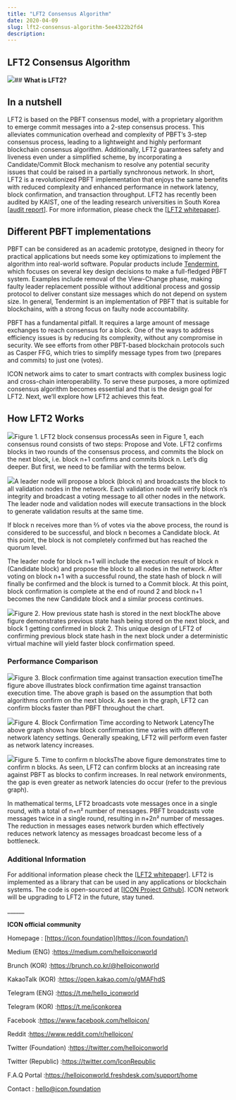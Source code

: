 ```yaml
---
title: "LFT2 Consensus Algorithm"
date: 2020-04-09
slug: lft2-consensus-algorithm-5ee4322b2fd4
description:
---
```


## **LFT2 Consensus Algorithm**

![](https://cdn-images-1.medium.com/max/800/1*zQDbBqlrqFHn2xzndRPChA.png)## **What is LFT2?**

## **In a nutshell**

LFT2 is based on the PBFT consensus model, with a proprietary algorithm to emerge commit messages into a 2-step consensus process. This alleviates communication overhead and complexity of PBFT’s 3-step consensus process, leading to a lightweight and highly performant blockchain consensus algorithm. Additionally, LFT2 guarantees safety and liveness even under a simplified scheme, by incorporating a Candidate/Commit Block mechanism to resolve any potential security issues that could be raised in a partially synchronous network. In short, LFT2 is a revolutionized PBFT implementation that enjoys the same benefits with reduced complexity and enhanced performance in network latency, block confirmation, and transaction throughput. LFT2 has recently been audited by KAIST, one of the leading research universities in South Korea [[audit report](https://arxiv.org/pdf/2004.04294.pdf)]. For more information, please check the [[LFT2 whitepaper](https://github.com/icon-project/LFT2/blob/master/Whitepaper%20-%20LFT2%20%28ENG%29.pdf)].

## **Different PBFT implementations**

PBFT can be considered as an academic prototype, designed in theory for practical applications but needs some key optimizations to implement the algorithm into real-world software. Popular products include [Tendermint](https://docs.tendermint.com/), which focuses on several key design decisions to make a full-fledged PBFT system. Examples include removal of the View-Change phase, making faulty leader replacement possible without additional process and gossip protocol to deliver constant size messages which do not depend on system size. In general, Tendermint is an implementation of PBFT that is suitable for blockchains, with a strong focus on faulty node accountability.

PBFT has a fundamental pitfall. It requires a large amount of message exchanges to reach consensus for a block. One of the ways to address efficiency issues is by reducing its complexity, without any compromise in security. We see efforts from other PBFT-based blockchain protocols such as Casper FFG, which tries to simplify message types from two (prepares and commits) to just one (votes).

ICON network aims to cater to smart contracts with complex business logic and cross-chain interoperability. To serve these purposes, a more optimized consensus algorithm becomes essential and that is the design goal for LFT2. Next, we’ll explore how LFT2 achieves this feat.

## **How LFT2 Works**

![](https://cdn-images-1.medium.com/max/800/0*DxY-xPc7KWdFY6XO)Figure 1. LFT2 block consensus processAs seen in Figure 1, each consensus round consists of two steps: Propose and Vote. LFT2 confirms blocks in two rounds of the consensus process, and commits the block on the next block, i.e. block n+1 confirms and commits block n. Let’s dig deeper. But first, we need to be familiar with the terms below.

![](https://cdn-images-1.medium.com/max/800/1*JdMql8V6Qu_yqR4dvKIPrw.png)A leader node will propose a block (block n) and broadcasts the block to all validation nodes in the network. Each validation node will verify block n’s integrity and broadcast a voting message to all other nodes in the network. The leader node and validation nodes will execute transactions in the block to generate validation results at the same time.

If block n receives more than ⅔ of votes via the above process, the round is considered to be successful, and block n becomes a Candidate block. At this point, the block is not completely confirmed but has reached the quorum level.

The leader node for block n+1 will include the execution result of block n (Candidate block) and propose the block to all nodes in the network. After voting on block n+1 with a successful round, the state hash of block n will finally be confirmed and the block is turned to a Commit block. At this point, block confirmation is complete at the end of round 2 and block n+1 becomes the new Candidate block and a similar process continues.

![](https://cdn-images-1.medium.com/max/800/0*dtYymjbSzwxrr9qV)Figure 2. How previous state hash is stored in the next blockThe above figure demonstrates previous state hash being stored on the next block, and block 1 getting confirmed in block 2. This unique design of LFT2 of confirming previous block state hash in the next block under a deterministic virtual machine will yield faster block confirmation speed.

### **Performance Comparison**

![](https://cdn-images-1.medium.com/max/800/0*frKb98yFCmGgzL7W)Figure 3. Block confirmation time against transaction execution timeThe figure above illustrates block confirmation time against transaction execution time. The above graph is based on the assumption that both algorithms confirm on the next block. As seen in the graph, LFT2 can confirm blocks faster than PBFT throughout the chart.

![](https://cdn-images-1.medium.com/max/800/0*VpkiiT0sPyrT070P)Figure 4. Block Confirmation Time according to Network LatencyThe above graph shows how block confirmation time varies with different network latency settings. Generally speaking, LFT2 will perform even faster as network latency increases.

![](https://cdn-images-1.medium.com/max/800/0*SHiKkey1hu2IbmzS)Figure 5. Time to confirm n blocksThe above figure demonstrates time to confirm n blocks. As seen, LFT2 can confirm blocks at an increasing rate against PBFT as blocks to confirm increases. In real network environments, the gap is even greater as network latencies do occur (refer to the previous graph).

In mathematical terms, LFT2 broadcasts vote messages once in a single round, with a total of n+n² number of messages. PBFT broadcasts vote messages twice in a single round, resulting in n+2n² number of messages. The reduction in messages eases network burden which effectively reduces network latency as messages broadcast become less of a bottleneck.

### **Additional Information**

For additional information please check the [[LFT2 whitepape](https://github.com/icon-project/LFT2/blob/master/Whitepaper%20-%20LFT2%20%28ENG%29.pdf)r]. LFT2 is implemented as a library that can be used in any applications or blockchain systems. The code is open-sourced at [[ICON Project Github](https://github.com/icon-project/LFT2)]. ICON network will be upgrading to LFT2 in the future, stay tuned.

\_\_\_\_\_\_

**ICON official community**

Homepage : [https://icon.foundation](https://icon.foundation/)

Medium (ENG) :<https://medium.com/helloiconworld>

Brunch (KOR) :<https://brunch.co.kr/@helloiconworld>

KakaoTalk (KOR) :<https://open.kakao.com/o/gMAFhdS>

Telegram (ENG) :<https://t.me/hello_iconworld>

Telegram (KOR) :<https://t.me/iconkorea>

Facebook :<https://www.facebook.com/helloicon/>

Reddit :<https://www.reddit.com/r/helloicon/>

Twitter (Foundation) :<https://twitter.com/helloiconworld>

Twitter (Republic) :<https://twitter.com/IconRepublic>

F.A.Q Portal :<https://helloiconworld.freshdesk.com/support/home>

Contact : [hello@icon.foundation](http://hello@icon.foundation/)

